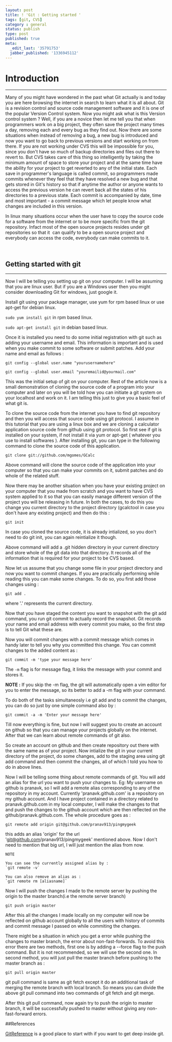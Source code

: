 ```yaml
---
layout: post
title: ! 'Git : Getting started '
tags: [git, CVS]
category : general
status: publish
type: post
published: true
meta:
  _edit_last: '35791753'
  jabber_published: '1336945112'
---
```


# Introduction
---
Many of you might have wondered in the past what Git actually is and today you are here browsing the internet in search to learn what it is all about. Git is a revision control and source code management software and it is one of the popular Version Control system. Now you might ask what is this Version control system ? Well, if you are a novice then let me tell you that when programmers work on a big project, they often save the project many times a day, removing each and every bug as they find out. Now there are some situations when instead of removing a bug, a new bug is introduced and now you want to go back to previous versions and start working on from there. If you are not working under CVS this will be impossible for you, since you don't have so much of backup directories and files out there to revert to. But CVS takes care of this thing so intelligently by taking the minimum amount of space to store your project and at the same time have the ability for your project to get reverted to any of the initial state. Each save in programmer's language is called commit, so programmers made commits whenever they feel that they have resolved a new bug and that gets stored in Git's history so that if anytime the author or anyone wants to access the previous version he can revert back all the states of his directories to a previous state. Each commit is accompanied by date, time and most important - a commit message which let people know what changes are included in this version.

In linux many situations occur when the user have to copy the source code for a software from the internet or to be more specific from the git repository. Infact most of the open source projects resides under git repositories so that it  can qualify to be a open source project and everybody can access the code, everybody can make commits to it.
   
<br />

## Getting started with git
---
Now I will be telling you setting up git on your computer. I will be assuming that you are linux user. But if you are a Windows user then you might consider downloading Git for windows, just google it.

Install git using your package manager, use yum for rpm based linux or use apt-get for debian linux. 

`sudo yum install git` in rpm based linux.

`sudo apt-get install git` in debian based linux.

Once it is installed you need to do some initial registration with git such as adding your username and email. This information is important and is used when you make commit to some software or submit patches. Add your name and email as follows :

`git config --global user.name "yourusernamehere"`

`git config --global user.email "youremailid@yourmail.com"`

This was the initial setup of git on your computer. Rest of the article now is a small demonstration of cloning the source code of a program into your computer and later on you will be told how you can initiate a git system on your localhost and work on it. I am telling this just to give you a basic feel of what git is.

To clone the source code from the internet you have to find git repository and then you will access that source code using git protocol. I assume in this tutorial that you are using a linux box and we are cloning a calculator application source code from github using git protocol. So first see if git is installed on your system, if not install it via yum or apt-get ( whatever you use to install softwares ). After installing git, you can type in the following command to clone the source code of this application.

`git clone git://github.com/mgomes/GCalc`

Above command will clone the source code of the application into your computer so that you can make your commits on it, submit patches and do whole of the related stuff.

Now there may be another situation when you have your existing project on your computer that you made from scratch and you want to have CVS system applied to it so that you can easily manage different version of the project you will be releasing in future. In both the cases, to do this you change you current directory to the project directory (gcalctool in case you don't have any existing project) and then do this :

`git init`

In case you cloned the source code, it is already intialized, so you don't need to do git init, you can again reintialize it though.

Above command will add a .git hidden directory in your current directory and store whole of the git data into that directory. It records all of the information that is required for your project to be CVS based.

Now let us assume that you change some file in your project directory and now you want to commit changes. If you are practically performing while reading this you can make some changes. To do so, you first add those changes using :

`git add .`

where '.' represents the current directory.

Now that you have staged the content you want to snapshot with the git add command, you run git commit to actually record the snapshot. Git records your name and email address with every commit you make, so the first step is to tell Git what these are. 

Now you will commit changes with a commit message which comes in handy later to tell you why you committed this change. You can commit changes to the added content as :

`git commit -m 'type your message here'`

The `-m` flag is for message flag, it links the message with your commit and stores it.

**NOTE :** If you skip the -m flag, the git will automatically open a vim editor for you to enter the message, so its better to add a -m flag with your command.

To do both of the tasks simultaneosly i.e git add and to commit the changes, you can do so just by one simple command also by :

`git commit -a -m 'Enter your message here'`

Till now everything is fine, but now I will suggest you to create an account on github so that you can manage your projects globally on the internet. After that we can learn about remote commands of git also.

So create an account on github and then create repository out there with the same name as of your project. Now intialize the git in your current directory of the project, do some changes, add to the staging area using git add command and then commit the changes, all of which I told you how to do in above lines.

Now I will be telling some thing about remote commands of git. You will add an alias for the url you want to push your changes to. Eg: My username on github is pranavk, so I will add a remote alias corresponding to any of the repository in my account. Currently 'pranavk.github.com' is a repository on my github account. And I have project contained in a directory related to pranavk.github.com in my local computer, I will make  the changes to that and push the changes to the github account which are then reflected on the github/pranavk.github.com. The whole procedure goes as :

`git remote add origin git@github.com/pranav913/pingmygeek`

this adds an alias 'origin' for the url 'git@github.com/pranav913/pingmygeek' mentioned above. Now I don't need to mention that big url, I will just mention the alias from now. 
	
	NOTE 

	You can see the currently assigned alias by :
	`git remote -v`

	You can also remove an alias as :
	`git remote rm [aliasname]`

Now I will push the changes I made to the remote server by pushing the origin to the master branch(i.e the remote server branch)

`git push origin master`

After this all the changes I made locally on my computer will now be reflected on github account globally to all the users with history of commits and commit message I passed on while commiting the changes.

There might be a situation in which you get a error while pushing the changes to master branch, the error about non-fast-forwards. To avoid this error there are two methods, first one is by adding a --force flag to the push command. But it is not recommended, so we will use the second one. In second method, you will just pull the master branch before pushing to the master branch as :

`git pull origin master`

git pull command is same as git fetch except it do an additional task of merging the remote branch with local branch. So means you can divide the above git pull command into two commands of git fetch and git merge. 

After this git pull command, now again try to push the origin to master branch, it will be successfully pushed to master without giving any non-fast-forward errors.

##References

[GitReference](http://www.gitref.org) is a good place to start with if you want to get deep inside git. 




